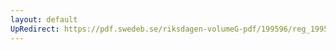 ```yaml
---
layout: default
UpRedirect: https://pdf.swedeb.se/riksdagen-volumeG-pdf/199596/reg_199596_UbU/reg_199596_UbU_0007.pdf
---
```

